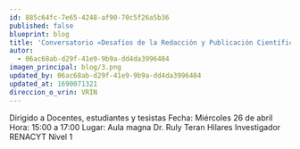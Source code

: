 ```yaml
---
id: 885c64fc-7e65-4248-af90-70c5f26a5b36
published: false
blueprint: blog
title: 'Conversatorio «Desafíos de la Redacción y Publicación Científica»'
autor:
  - 06ac68ab-d29f-41e9-9b9a-dd4da3996484
imagen_principal: blog/3.png
updated_by: 06ac68ab-d29f-41e9-9b9a-dd4da3996484
updated_at: 1690071321
direccion_o_vrin: VRIN
---
```

Dirigido a Docentes, estudiantes y tesistas Fecha: Miércoles 26 de abril Hora: 15:00 a 17:00 Lugar: Aula magna Dr. Ruly Teran Hilares Investigador RENACYT Nivel 1